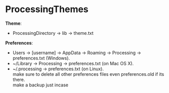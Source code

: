 # ProcessingThemes
**Theme**:
- ProcessingDirectory -> lib -> theme.txt

**Preferences**:
- Users -> [username] -> AppData -> Roaming -> Processing -> preferences.txt (Windows).
- ~/Library -> Processing -> preferences.txt (on Mac OS X).
- ~/.processing -> preferences.txt (on Linux).  
make sure to delete all other preferences files even preferences.old if its there.<br>make a backup just incase
